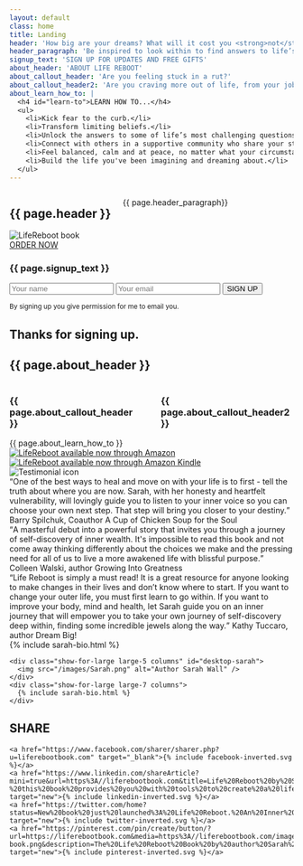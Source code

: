 ```yaml
---
layout: default
class: home
title: Landing
header: 'How big are your dreams? What will it cost you <strong>not</strong> to <span class="nobr">pursue them?</span>'
header_paragraph: 'Be inspired to look within to find answers to life’s questions.'
signup_text: 'SIGN UP FOR UPDATES AND FREE GIFTS'
about_header: 'ABOUT LIFE REBOOT'
about_callout_header: 'Are you feeling stuck in a rut?'
about_callout_header2: 'Are you craving more out of life, from your job, your personal life, and relationships?'
about_learn_how_to: |
  <h4 id="learn-to">LEARN HOW TO...</h4>
  <ul>
    <li>Kick fear to the curb.</li>
    <li>Transform limiting beliefs.</li>
    <li>Unlock the answers to some of life’s most challenging questions.</li>
    <li>Connect with others in a supportive community who share your struggles.</li>
    <li>Feel balanced, calm and at peace, no matter what your circumstances.</li>
    <li>Build the life you've been imagining and dreaming about.</li>
  </ul>
---
```


<section class="section-landing">
  <div class="row">
    <div class="small-12 medium-6 columns">
      <h1>{{ page.header }}</h1>
      <p class="lead">{{ page.header_paragraph}}</p>
    </div>
    <div class="small-12 medium-6 columns" id="landing-book-column">
      <img class="landing-book" src="/images/book.png" alt="LifeReboot book" />
    </div>
  </div>
  <div class="landing-cta">
    <a class="button primary large" href="#order-now">ORDER NOW</a>
  </div>
</section>


<section id="newsletter-signup" class="section">
  <div class="newsletter-signup-container">
    <h3>{{ page.signup_text }}</h3>
    <form data-abide method="POST" action="https://liferebootbook.activehosted.com/proc.php" id="newsletter-signup-form" novalidate>
      <input type="hidden" name="u" value="1" />
      <input type="hidden" name="f" value="1" />
      <input type="hidden" name="s" />
      <input type="hidden" name="c" value="0" />
      <input type="hidden" name="m" value="0" />
      <input type="hidden" name="act" value="sub" />
      <input type="hidden" name="v" value="2" />
      <input type="text" name="fullname" id="fullname" placeholder="Your name" required />
      <input type="text" name="email" id="email" placeholder="Your email" pattern="email" required />
      <input type="submit" class="button secondary" value="SIGN UP" />
    </form>
    <small>By signing up you give permission for me to email you.</small>
  </div>
  <div id="thank-you"><h2>Thanks for signing up.</h2></div>
</section>


<section id="about" class="section">
  <h2>{{ page.about_header }}</h2>
  <div class="row">
    <div class="small-12 medium-6 columns">
      <h3 class="callout-header">{{ page.about_callout_header }}</h3>
      <div class="separator small"></div>
      <h3 class="callout-header">{{ page.about_callout_header2 }}</h3>
    </div>
    <div class="small-12 medium-6 columns">
      {{ page.about_learn_how_to }}
    </div>
  </div>
</section>

<section id="order-now" class="section section-blue">
  <div class="vendors">
    <a href="https://www.amazon.com/Life-Reboot-Finding-Passion-Purpose/dp/0995257302/" target="new"><img src="/images/Amazon_logo.png" alt="LifeReboot available now through Amazon" /></a>
    <a href="https://www.amazon.com/Life-Reboot-Finding-Passion-Purpose-ebook/dp/B06XGKV7LL" target="new"><img src="/images/Amazon_Kindle_logo.png" alt="LifeReboot available now through Amazon Kindle" /></a>
  </div>
</section>

<section id="testimonials" class="section">

  <img class="quote-icon" src="/images/quote-icon.png" alt="Testimonial icon" />

  <div id="testimonials-slider" class="royalSlider rsDefault">
    <div class="testimonial">
      <q>One of the best ways to heal and move on with your life is to first - tell the truth about where you are now. Sarah, with her honesty and heartfelt vulnerability, will lovingly guide you to listen to your inner voice so you can choose your own next step. That step will bring you closer to your destiny.</q>
      <author>Barry Spilchuk, Coauthor A Cup of Chicken Soup for the Soul</author>
    </div>
    <div class="testimonial">
      <q>A masterful debut into a powerful story that invites you through a journey of self-discovery of inner wealth. It's impossible to read this book and not come away thinking differently about the choices we make and the pressing need for all of us to live a more awakened life with blissful purpose.</q>
      <author>Colleen Walski, author Growing Into Greatness</author>
    </div>
    <div class="testimonial">
      <q>Life Reboot is simply a must read! It is a great resource for anyone looking to make changes in their lives and don’t know where to start. If you want to change your outer life, you must first learn to go within. If you want to improve your body, mind and health, let Sarah guide you on an inner journey that will empower you to take your own journey of self-discovery deep within, finding some incredible jewels along the way.</q>
      <author>Kathy Tuccaro, author Dream Big!</author>
    </div>
  </div>
</section>


<section id="about-sarah" class="section">
  <div class="row">
    <div class="small-12 hide-for-large columns">
      {% include sarah-bio.html %}
    </div>

    <div class="show-for-large large-5 columns" id="desktop-sarah">
      <img src="/images/Sarah.png" alt="Author Sarah Wall" />
    </div>
    <div class="show-for-large large-7 columns">
      {% include sarah-bio.html %}
    </div>
  </div>
</section>

<section id="share" class="section section-blue">
  <h2>SHARE</h2>
  <div class="socialmedia-icons">

    <a href="https://www.facebook.com/sharer/sharer.php?u=liferebootbook.com" target="_blank">{% include facebook-inverted.svg %}</a>
    <a href="https://www.linkedin.com/shareArticle?mini=true&url=https%3A//liferebootbook.com&title=Life%20Reboot%20by%20Sarah%20Wall&summary=Life%20Reboot%3A%20An%20Inner%20Wisdom%20Guide%20To%20Finding%20Your%20Passion%20and%20Purpose%20-%20this%20book%20provides%20you%20with%20tools%20to%20create%20a%20life%20you%20love.%20Learn%20more.&source=https%3A//liferebootbook.com" target="new">{% include linkedin-inverted.svg %}</a>
    <a href="https://twitter.com/home?status=New%20book%20just%20launched%3A%20Life%20Reboot.%20An%20Inner%20Wisdom%20Guide%20To%20Finding%20Your%20Passion%20and%20Purpose.%20%23LifeRebootBook" target="new">{% include twitter-inverted.svg %}</a>
    <a href="https://pinterest.com/pin/create/button/?url=https://liferebootbook.com&media=https%3A//liferebootbook.com/images/lifereboot-book.png&description=The%20Life%20Reboot%20Book%20by%20author%20Sarah%20Wall" target="new">{% include pinterest-inverted.svg %}</a>
  </div>
</section>
